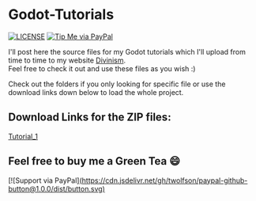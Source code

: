 # Godot-Tutorials

[![LICENSE](https://img.shields.io/badge/license-MIT-lightgrey.svg)](https://raw.githubusercontent.com/divin/godot-tutorials/master/LICENSE)
[![Tip Me via PayPal](https://img.shields.io/badge/PayPal-tip%20me-green.svg?logo=paypal)](paypal.me/divinism)

I'll post here the source files for my Godot tutorials which I'll upload from time to time to my website [Divinism](divin.github.io).  
Feel free to check it out and use these files as you wish :)

Check out the folders if you only looking for specific file or use the download links down below to load the whole project.

## Download Links for the ZIP files:

[Tutorial_1](https://github.com/divin/Godot-Tutorials/raw/master/Tutorial_1/Tutorial_1.zip)

## Feel free to buy me a Green Tea :smile:

[![Support via PayPal][(https://cdn.jsdelivr.net/gh/twolfson/paypal-github-button@1.0.0/dist/button.svg)](paypal.me/divinism)
